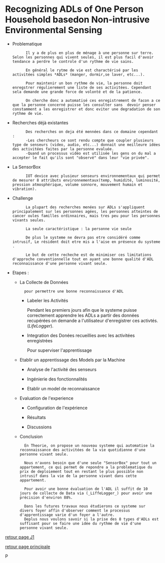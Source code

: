 # Recognizing ADLs of One Person Household basedon Non-intrusive Environmental Sensing

- Problematique

            Il y a de plus en plus de ménage à une personne sur terre. Selon les personnes qui vivent seules, il est plus facil d'avoir tendance a perdre le controle d'un rythme de vie sains.
            
            En général le rytme de vie est charactérisé par les activitées simples *ADLs* (manger, dormir,se laver, etc...).
            
            Pour maintenir un bon rythme de vie, la personne doit enregstrer régulierement une liste de ses activitées. Cependant sela demande une grande force de volonté et de la patience.
            
            On cherche donc a automatisé ces enregistrement de facon a ce que la personne concerné puisse les consulter sans  devoir penser constamment a les enregistrer et donc eviter une degradation de son rythme de vie.

- Recherches déjà existantes

            Des recherches on deja été mennées dans ce domaine cependant :
            -Les chercheurs ce sont rendu compte que coupler plusieurs type de senseurs (video, audio, etc...) donnait une meilleure idées des activitées faites par la personne evaluée.
            -Quand un processus vidéo est utilisée les gens on du mal a accepter le fait qu'ils sont "observé" dans leur "vie privée".

- La SensorBox

            IOT device avec plusieur senseurs environnementaux qui permet de mesurer 8 attributs environnementaux(temp, humidité, luminosité, pression atmosphérique, volume sonnore, mouvement humain et vibration).


- Challenge 

            La plupart des recherches menées sur ADLs s'appliquent principalement sur les personnes agées, les personnes atteintes de cancer oules familles ordinnaires, mais tres peu pour les personnes vivants seules.
            
            La seule caractéristique : la personne vie seule
            
            De plus le systeme ne devra pas etre considéré comme intrusif, Le résident doit etre mis a l'aise en présence du systeme .
            
            Le but de cette recheche est de minimiser ces limitations d'approche conventionnelle tout en ayant une bonne qualité d'ADL reconnaissance d'une personne vivant seule.


- Etapes :

    * La Collecte de Données

            pour permettre une bonne reconnaissance d'ADL

        * Labeler les Activités

            Pendant les premiers jours afin que le systeme puisse correctement apprendre les ADLs a partir des données recupérées on demande a l'utilisateur d'enregistrer ces activtés.(_LifeLogger_).

        * Integration des Donées recueillies avec les activitées enregistrées
        
            Pour superviser l'apprentissage

    * Etablir un apprentissage des Models par la Machine 
        * Analyse de l'activité des senseurs
        
        * Ingénierie des fonctionnalités
        
        * Etablir un model de reconnaissance

    * Evaluation de l'experience
        * Configuration de l'expérience

        * Résultats
        
        * Discussions

    * Conclusion
    
            En Theorie, on propose un nouveau systeme qui automatise la reconnaissance des activitées de la vie quotidienne d'une personne vivant seule. 
            
            Nous n'avons besoin que d'une seule "SensorBox" pour tout un appartement, ce qui permet de repondre a la problematique du prix de deploiement tout en restant le plus possible non intrusif dans la vie de la personne vivant dans cette appartement.

            Pour avoir une bonne évaluation de l'ADL il suffit de 10 jours de collecte de Data via (_LiffeLogger_) pour avoir une précision d'environ 88%.

            Dans les futures travaux nous étudierons ce systeme sur divers foyer affin d'observer comment le processus d'apprentissage varie d'un foyer a l'autre.
            Deplus nous voulons savoir si la prise des 8 types d'ADLs est suffisant pour se faire une idée du rythme de vie d'une personne vivant seule.
 




[retour page J1](../journal/j1.mkd)

[retour page principale](../ListeDeNotes.mkd)




P